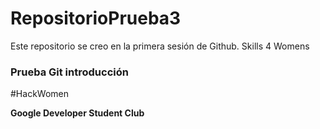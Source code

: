 # RepositorioPrueba3
Este repositorio se creo en la primera sesión de Github. Skills 4 Womens
### Prueba Git introducción
#HackWomen

**Google Developer Student Club**
